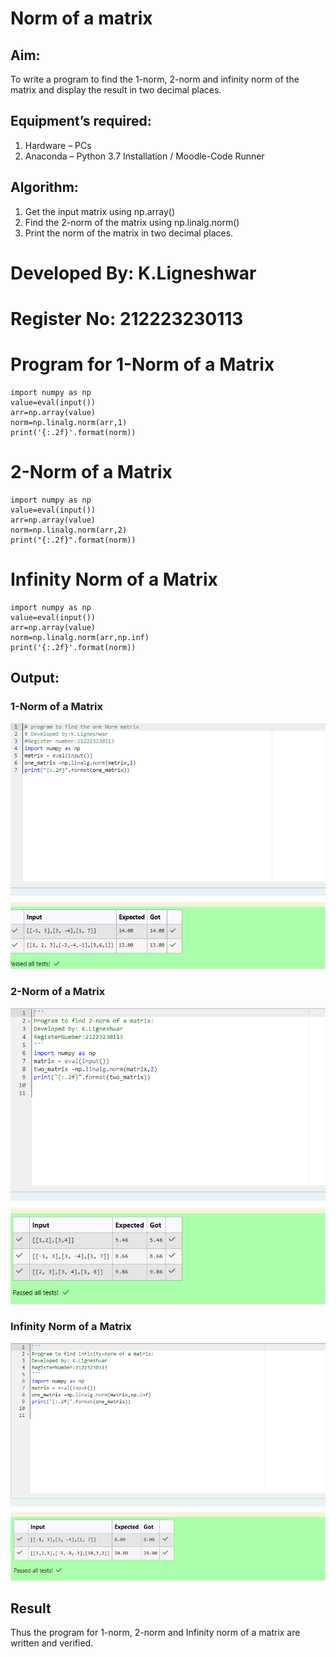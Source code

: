 # Norm of a matrix
## Aim:
To write a program to find the 1-norm, 2-norm and infinity norm of the matrix and display the result in two decimal places.
## Equipment’s required:
1.	Hardware – PCs
2.	Anaconda – Python 3.7 Installation / Moodle-Code Runner
## Algorithm:
1. Get the input matrix using np.array()   
2. Find the 2-norm of the matrix using np.linalg.norm()
3. Print the norm of the matrix in two decimal places.

# Developed By: K.Ligneshwar
# Register No: 212223230113
# Program for 1-Norm of a Matrix
```
import numpy as np
value=eval(input())
arr=np.array(value)
norm=np.linalg.norm(arr,1)
print('{:.2f}'.format(norm))
```


# 2-Norm of a Matrix
```
import numpy as np
value=eval(input())
arr=np.array(value)
norm=np.linalg.norm(arr,2)
print("{:.2f}".format(norm))
```

# Infinity Norm of a Matrix
```
import numpy as np
value=eval(input())
arr=np.array(value)
norm=np.linalg.norm(arr,np.inf)
print('{:.2f}'.format(norm))
```
## Output:
### 1-Norm of a Matrix
![alt text](<Screenshot 2024-04-29 224920.png>)
### 2-Norm of a Matrix
![alt text](<Screenshot 2024-04-29 224934.png>)
### Infinity Norm of a Matrix
![alt text](<Screenshot 2024-04-29 224945.png>)

## Result
Thus the program for 1-norm, 2-norm and Infinity norm of a matrix are written and verified.
